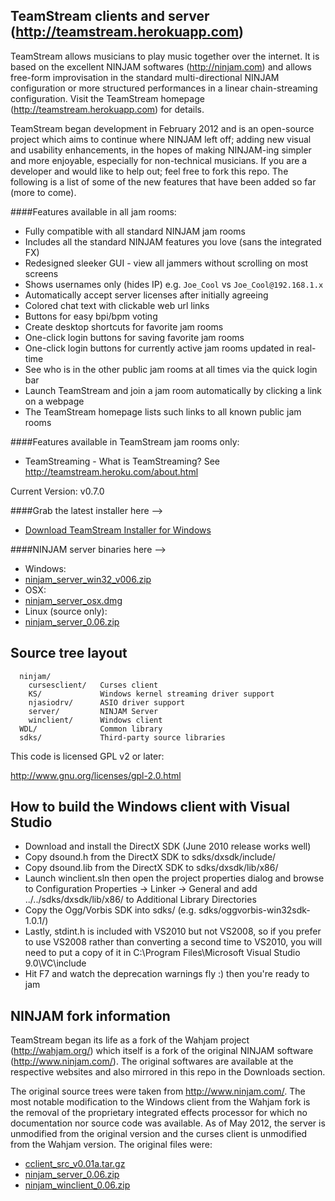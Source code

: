 
TeamStream clients and server (http://teamstream.herokuapp.com)
-------------------------------------------------------------

TeamStream allows musicians to play music together over the internet.
It is based on the excellent NINJAM softwares (http://ninjam.com) and allows
free-form improvisation in the standard multi-directional NINJAM configuration
or more structured performances in a linear chain-streaming configuration.
Visit the TeamStream homepage (http://teamstream.herokuapp.com) for details.

TeamStream began development in February 2012 and is an open-source project
which aims to continue where NINJAM left off; adding new visual and usability
enhancements, in the hopes of making NINJAM-ing simpler and more enjoyable,
especially for non-technical musicians. If you are a developer and would like
to help out; feel free to fork this repo. The following is a list of some of
the new features that have been added so far (more to come).

####Features available in all jam rooms:
* Fully compatible with all standard NINJAM jam rooms
* Includes all the standard NINJAM features you love (sans the integrated FX)
* Redesigned sleeker GUI - view all jammers without scrolling on most screens
* Shows usernames only (hides IP) e.g. ```Joe_Cool``` vs ```Joe_Cool@192.168.1.x```
* Automatically accept server licenses after initially agreeing
* Colored chat text with clickable web url links
* Buttons for easy bpi/bpm voting
* Create desktop shortcuts for favorite jam rooms
* One-click login buttons for saving favorite jam rooms
* One-click login buttons for currently active jam rooms updated in real-time
* See who is in the other public jam rooms at all times via the quick login bar
* Launch TeamStream and join a jam room automatically by clicking a link on a webpage
* The TeamStream homepage lists such links to all known public jam rooms

####Features available in TeamStream jam rooms only:
* TeamStreaming - What is TeamStreaming? See http://teamstream.heroku.com/about.html

Current Version: v0.7.0

####Grab the latest installer here -->
* [Download TeamStream Installer for Windows](https://github.com/bill-auger/TeamStream/releases/download/initial-beta/TeamStream.v0.7.0.msi)

####NINJAM server binaries here -->
*  Windows:
  *  [ninjam_server_win32_v006.zip](https://github.com/downloads/bill-auger/TeamStream/ninjam_server_win32_v006.zip)
*  OSX:
  *  [ninjam_server_osx.dmg](https://github.com/downloads/bill-auger/TeamStream/ninjam_server_osx.dmg)
*  Linux (source only):
  *  [ninjam_server_0.06.zip](https://github.com/downloads/bill-auger/TeamStream/ninjam_server_0.06.zip)


Source tree layout
------------------
```
  ninjam/
    cursesclient/   Curses client
    KS/             Windows kernel streaming driver support
    njasiodrv/      ASIO driver support
    server/         NINJAM Server
    winclient/      Windows client
  WDL/              Common library
  sdks/             Third-party source libraries
```

This code is licensed GPL v2 or later:

  http://www.gnu.org/licenses/gpl-2.0.html


How to build the Windows client with Visual Studio
--------------------------------------------------

  * Download and install the DirectX SDK (June 2010 release works well)
  * Copy dsound.h from the DirectX SDK to sdks/dxsdk/include/
  * Copy dsound.lib from the DirectX SDK to sdks/dxsdk/lib/x86/
  * Launch winclient.sln then open the project properties dialog and browse to
      Configuration Properties -> Linker -> General and add
	  ../../sdks/dxsdk/lib/x86/ to Additional Library Directories
  * Copy the Ogg/Vorbis SDK into sdks/ (e.g. sdks/oggvorbis-win32sdk-1.0.1/)
  * Lastly, stdint.h is included with VS2010 but not VS2008, so if you prefer to use
      VS2008 rather than converting a second time to VS2010, you will need to put
      a copy of it in C:\Program Files\Microsoft Visual Studio 9.0\VC\include
  * Hit F7 and watch the deprecation warnings fly :) then you're ready to jam


NINJAM fork information
------------------------

TeamStream began its life as a fork of the Wahjam project (http://wahjam.org/)
which itself is a fork of the original NINJAM software (http://www.ninjam.com/).
The original softwares are available at the respective websites and also mirrored
in this repo in the Downloads section.

The original source trees were taken from http://www.ninjam.com/. The most notable
modification to the Windows client from the Wahjam fork is the removal of the
proprietary integrated effects processor for which no documentation nor source code
was available. As of May 2012, the server is unmodified from the original version
and the curses client is unmodified from the Wahjam version. The original files were:

* [cclient_src_v0.01a.tar.gz](https://github.com/downloads/bill-auger/TeamStream/cclient_src_v0.01a.tar.gz)
* [ninjam_server_0.06.zip](https://github.com/downloads/bill-auger/TeamStream/ninjam_server_0.06.zip)
* [ninjam_winclient_0.06.zip](https://github.com/downloads/bill-auger/TeamStream/ninjam_winclient_0.06.zip)
